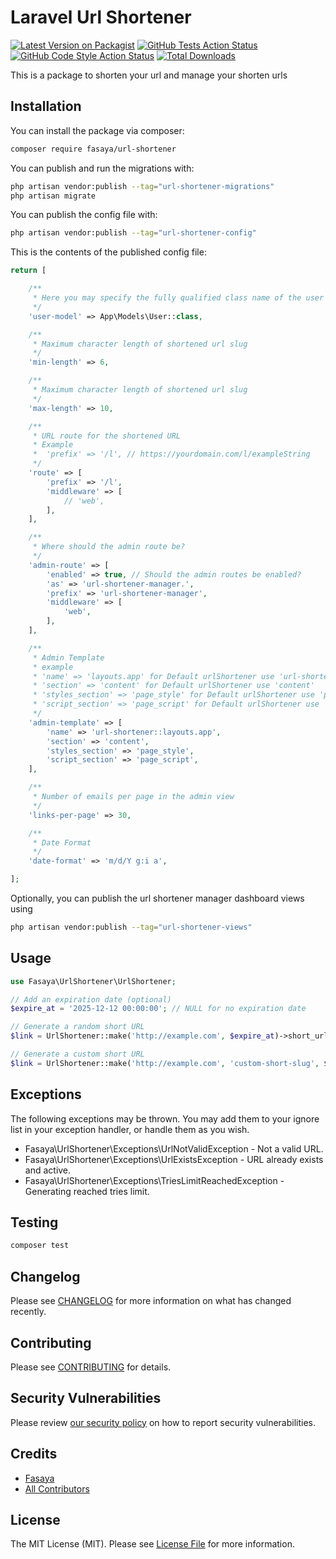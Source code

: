 # Laravel Url Shortener

[![Latest Version on Packagist](https://img.shields.io/packagist/v/fasaya/url-shortener.svg?style=flat-square)](https://packagist.org/packages/fasaya/url-shortener)
[![GitHub Tests Action Status](https://img.shields.io/github/actions/workflow/status/fasaya/url-shortener/run-tests.yml?branch=main&label=tests&style=flat-square)](https://github.com/fasaya/url-shortener/actions?query=workflow%3Arun-tests+branch%3Amain)
[![GitHub Code Style Action Status](https://img.shields.io/github/actions/workflow/status/fasaya/url-shortener/fix-php-code-style-issues.yml?branch=main&label=code%20style&style=flat-square)](https://github.com/fasaya/url-shortener/actions?query=workflow%3A"Fix+PHP+code+style+issues"+branch%3Amain)
[![Total Downloads](https://img.shields.io/packagist/dt/fasaya/url-shortener.svg?style=flat-square)](https://packagist.org/packages/fasaya/url-shortener)

This is a package to shorten your url and manage your shorten urls

## Installation

You can install the package via composer:

```bash
composer require fasaya/url-shortener
```

You can publish and run the migrations with:

```bash
php artisan vendor:publish --tag="url-shortener-migrations"
php artisan migrate
```

You can publish the config file with:

```bash
php artisan vendor:publish --tag="url-shortener-config"
```

This is the contents of the published config file:

```php
return [

    /**
     * Here you may specify the fully qualified class name of the user model class.
     */
    'user-model' => App\Models\User::class,

    /**
     * Maximum character length of shortened url slug
     */
    'min-length' => 6,

    /**
     * Maximum character length of shortened url slug
     */
    'max-length' => 10,

    /**
     * URL route for the shortened URL
     * Example
     *  'prefix' => '/l', // https://yourdomain.com/l/exampleString
     */
    'route' => [
        'prefix' => '/l',
        'middleware' => [
            // 'web',
        ],
    ],

    /**
     * Where should the admin route be?
     */
    'admin-route' => [
        'enabled' => true, // Should the admin routes be enabled?
        'as' => 'url-shortener-manager.',
        'prefix' => 'url-shortener-manager',
        'middleware' => [
            'web',
        ],
    ],

    /**
     * Admin Template
     * example
     * 'name' => 'layouts.app' for Default urlShortener use 'url-shortener::layouts.app'
     * 'section' => 'content' for Default urlShortener use 'content'
     * 'styles_section' => 'page_style' for Default urlShortener use 'page_style'
     * 'script_section' => 'page_script' for Default urlShortener use 'page_script'
     */
    'admin-template' => [
        'name' => 'url-shortener::layouts.app',
        'section' => 'content',
        'styles_section' => 'page_style',
        'script_section' => 'page_script',
    ],

    /**
     * Number of emails per page in the admin view
     */
    'links-per-page' => 30,

    /**
     * Date Format
     */
    'date-format' => 'm/d/Y g:i a',

];
```

Optionally, you can publish the url shortener manager dashboard views using

```bash
php artisan vendor:publish --tag="url-shortener-views"
```

## Usage

```php
use Fasaya\UrlShortener\UrlShortener;

// Add an expiration date (optional)
$expire_at = '2025-12-12 00:00:00'; // NULL for no expiration date

// Generate a random short URL
$link = UrlShortener::make('http://example.com', $expire_at)->short_url;

// Generate a custom short URL
$link = UrlShortener::make('http://example.com', 'custom-short-slug', $expire_at)->short_url; 
```

## Exceptions

The following exceptions may be thrown. You may add them to your ignore list in your exception handler, or handle them as you wish.

-   Fasaya\UrlShortener\Exceptions\UrlNotValidException - Not a valid URL.
-   Fasaya\UrlShortener\Exceptions\UrlExistsException - URL already exists and active.
-   Fasaya\UrlShortener\Exceptions\TriesLimitReachedException - Generating reached tries limit.

## Testing

```bash
composer test
```

## Changelog

Please see [CHANGELOG](CHANGELOG.md) for more information on what has changed recently.

## Contributing

Please see [CONTRIBUTING](CONTRIBUTING.md) for details.

## Security Vulnerabilities

Please review [our security policy](../../security/policy) on how to report security vulnerabilities.

## Credits

- [Fasaya](https://github.com/fasaya)
- [All Contributors](../../contributors)

## License

The MIT License (MIT). Please see [License File](LICENSE.md) for more information.
